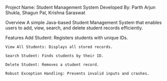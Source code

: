 Project Name: Student Management System Developed By: Parth Arjun Shukla, Shagun Pal, Krishna Saraswat

Overview
A simple Java-based Student Management System that enables users to add, view, search, and delete student records efficiently.

Features
    Add Student: Registers students with unique IDs.

    View All Students: Displays all stored records.

    Search Student: Finds students by their ID.

    Delete Student: Removes a student record.

    Robust Exception Handling: Prevents invalid inputs and crashes.
